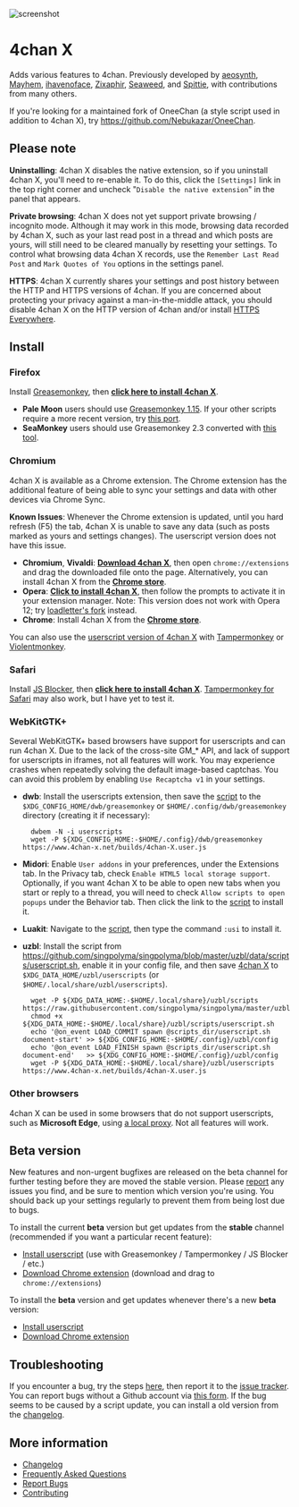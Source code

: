 ![screenshot](https://ccd0.github.io/4chan-x/img/screenshot.png)
# 4chan X
Adds various features to 4chan.
Previously developed by [aeosynth](https://github.com/aeosynth/4chan-x), [Mayhem](https://github.com/MayhemYDG/4chan-x), [ihavenoface](https://github.com/ihavenoface/4chan-x), [Zixaphir](https://github.com/zixaphir/appchan-x), [Seaweed](https://github.com/seaweedchan/4chan-x), and [Spittie](https://github.com/Spittie/4chan-x), with contributions from many others.

If you're looking for a maintained fork of OneeChan (a style script used in addition to 4chan X), try
https://github.com/Nebukazar/OneeChan.

## Please note
**Uninstalling**: 4chan X disables the native extension, so if you uninstall 4chan X, you'll need to re-enable it. To do this, click the `[Settings]` link in the top right corner and uncheck "`Disable the native extension`" in the panel that appears.

**Private browsing**: 4chan X does not yet support private browsing / incognito mode. Although it may work in this mode, browsing data recorded by 4chan X, such as your last read post in a thread and which posts are yours, will still need to be cleared manually by resetting your settings. To control what browsing data 4chan X records, use the `Remember Last Read Post` and `Mark Quotes of You` options in the settings panel.

**HTTPS**: 4chan X currently shares your settings and post history between the HTTP and HTTPS versions of 4chan. If you are concerned about protecting your privacy against a man-in-the-middle attack, you should disable 4chan X on the HTTP version of 4chan and/or install [HTTPS Everywhere](https://www.eff.org/https-everywhere).

## Install

### Firefox
Install [Greasemonkey](https://addons.mozilla.org/en-US/firefox/addon/greasemonkey/), then **[click here to install 4chan X](https://www.4chan-x.net/builds/4chan-X.user.js)**.

- **Pale Moon** users should use [Greasemonkey 1.15](https://addons.mozilla.org/en-US/firefox/addon/greasemonkey/versions/1.15.1-signed). If your other scripts require a more recent version, try [this port](https://github.com/janekptacijarabaci/greasemonkey/releases/latest).
- **SeaMonkey** users should use Greasemonkey 2.3 converted with [this tool](http://addonconverter.fotokraina.com/?url=https://addons.mozilla.org/firefox/downloads/file/282084/greasemonkey-2.3-fx.xpi).

### Chromium
4chan X is available as a Chrome extension. The Chrome extension has the additional feature of being able to sync your settings and data with other devices via Chrome Sync.

**Known Issues**: Whenever the Chrome extension is updated, until you hard refresh (F5) the tab, 4chan X is unable to save any data (such as posts marked as yours and settings changes). The userscript version does not have this issue.

- **Chromium**, **Vivaldi**: **[Download 4chan X](https://www.4chan-x.net/builds/4chan-X.crx)**, then open `chrome://extensions` and drag the downloaded file onto the page. Alternatively, you can install 4chan X from the **[Chrome store](https://chrome.google.com/webstore/detail/ohnjgmpcibpbafdlkimncjhflgedgpam)**.
- **Opera**: **[Click to install 4chan X](https://www.4chan-x.net/builds/4chan-X.crx)**, then follow the prompts to activate it in your extension manager. Note: This version does not work with Opera 12; try [loadletter's fork](https://github.com/loadletter/4chan-x) instead.
- **Chrome**: Install 4chan X from the **[Chrome store](https://chrome.google.com/webstore/detail/ohnjgmpcibpbafdlkimncjhflgedgpam)**.

You can also use the [userscript version of 4chan X](https://www.4chan-x.net/builds/4chan-X.user.js) with [Tampermonkey](https://tampermonkey.net/) or [Violentmonkey](https://addons.opera.com/en/extensions/details/violent-monkey/).

### Safari
Install [JS Blocker](http://jsblocker.toggleable.com/), then **[click here to install 4chan X](https://www.4chan-x.net/builds/4chan-X.user.js)**. [Tampermonkey for Safari](http://tampermonkey.net/?browser=safari) may also work, but I have yet to test it.

### WebKitGTK+
Several WebKitGTK+ based browsers have support for userscripts and can run 4chan X. Due to the lack of the cross-site GM_* API, and lack of support for userscripts in iframes, not all features will work. You may experience crashes when repeatedly solving the default image-based captchas. You can avoid this problem by enabling `Use Recaptcha v1` in your settings.

- **dwb**: Install the userscripts extension, then save the [script](https://www.4chan-x.net/builds/4chan-X.user.js) to the `$XDG_CONFIG_HOME/dwb/greasemonkey` or `$HOME/.config/dwb/greasemonkey` directory (creating it if necessary):

        dwbem -N -i userscripts
        wget -P ${XDG_CONFIG_HOME:-$HOME/.config}/dwb/greasemonkey https://www.4chan-x.net/builds/4chan-X.user.js

- **Midori**: Enable `User addons` in your preferences, under the Extensions tab. In the Privacy tab, check `Enable HTML5 local storage support`. Optionally, if you want 4chan X to be able to open new tabs when you start or reply to a thread, you will need to check `Allow scripts to open popups` under the Behavior tab. Then click the link to the [script](https://www.4chan-x.net/builds/4chan-X.user.js) to install it.

- **Luakit**: Navigate to the [script](https://www.4chan-x.net/builds/4chan-X.user.js), then type the command `:usi` to install it.

- **uzbl**: Install the script from https://github.com/singpolyma/singpolyma/blob/master/uzbl/data/scripts/userscript.sh, enable it in your config file, and then save [4chan X](https://www.4chan-x.net/builds/4chan-X.user.js) to `$XDG_DATA_HOME/uzbl/userscripts` (or `$HOME/.local/share/uzbl/userscripts`).

        wget -P ${XDG_DATA_HOME:-$HOME/.local/share}/uzbl/scripts https://raw.githubusercontent.com/singpolyma/singpolyma/master/uzbl/data/scripts/userscript.sh
        chmod +x ${XDG_DATA_HOME:-$HOME/.local/share}/uzbl/scripts/userscript.sh
        echo '@on_event LOAD_COMMIT spawn @scripts_dir/userscript.sh document-start' >> ${XDG_CONFIG_HOME:-$HOME/.config}/uzbl/config
        echo '@on_event LOAD_FINISH spawn @scripts_dir/userscript.sh document-end'   >> ${XDG_CONFIG_HOME:-$HOME/.config}/uzbl/config
        wget -P ${XDG_DATA_HOME:-$HOME/.local/share}/uzbl/userscripts https://www.4chan-x.net/builds/4chan-X.user.js

### Other browsers
4chan X can be used in some browsers that do not support userscripts, such as **Microsoft Edge**, using [a local proxy](https://github.com/ccd0/4chan-x-proxy). Not all features will work.

## Beta version
New features and non-urgent bugfixes are released on the beta channel for further testing before they are moved the stable version. Please [report](https://github.com/ccd0/4chan-x/issues) any issues you find, and be sure to mention which version you're using. You should back up your settings regularly to prevent them from being lost due to bugs.

To install the current **beta** version but get updates from the **stable** channel (recommended if you want a particular recent feature):
- [Install userscript](https://github.com/ccd0/4chan-x/raw/beta/builds/4chan-X.user.js) (use with Greasemonkey / Tampermonkey / JS Blocker / etc.)
- [Download Chrome extension](https://github.com/ccd0/4chan-x/raw/beta/builds/4chan-X.crx) (download and drag to `chrome://extensions`)

To install the **beta** version and get updates whenever there's a new **beta** version:
- [Install userscript](https://www.4chan-x.net/builds/4chan-X-beta.user.js)
- [Download Chrome extension](https://www.4chan-x.net/builds/4chan-X-beta.crx)

## Troubleshooting
If you encounter a bug, try the steps [here](https://github.com/ccd0/4chan-x/blob/master/CONTRIBUTING.md#reporting-bugs), then report it to the [issue tracker](https://github.com/ccd0/4chan-x/issues). You can report bugs without a Github account via [this form](https://gitreports.com/issue/ccd0/4chan-x). If the bug seems to be caused by a script update, you can install a old version from the [changelog](https://github.com/ccd0/4chan-x/blob/master/CHANGELOG.md).

## More information
- [Changelog](https://github.com/ccd0/4chan-x/blob/master/CHANGELOG.md)
- [Frequently Asked Questions](https://github.com/ccd0/4chan-x/wiki/Frequently-Asked-Questions)
- [Report Bugs](https://gitreports.com/issue/ccd0/4chan-x)
- [Contributing](https://github.com/ccd0/4chan-x/blob/master/CONTRIBUTING.md)

